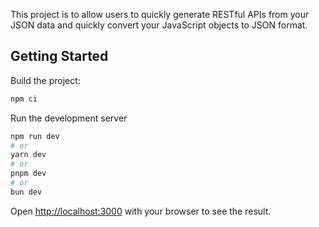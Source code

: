 This project is to allow users to quickly generate RESTful APIs from your JSON data and quickly convert your JavaScript objects to JSON format.

## Getting Started

Build the project:

```bash
npm ci

```

Run the development server

```bash
npm run dev
# or
yarn dev
# or
pnpm dev
# or
bun dev
```

Open [http://localhost:3000](http://localhost:3000) with your browser to see the result.

